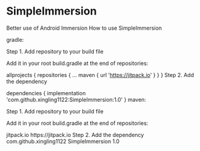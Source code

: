 # SimpleImmersion
Better use of Android Immersion
How to use SimpleImmersion

gradle:

Step 1. Add repository to your build file

Add it in your root build.gradle at the end of repositories:

allprojects {
	repositories {
		...
		maven { url 'https://jitpack.io' }
	}
}
Step 2. Add the dependency

dependencies {
        implementation 'com.github.xingling1122:SimpleImmersion:1.0'
}
maven:

Step 1. Add repository to your build file

Add it in your root build.gradle at the end of repositories:

<repositories>
	<repository>
	    <id>jitpack.io</id>
	    <url>https://jitpack.io</url>
	</repository>
</repositories>
Step 2. Add the dependency

<dependency>
    <groupId>com.github.xingling1122</groupId>
    <artifactId>SimpleImmersion</artifactId>
    <version>1.0</version>
</dependency>
